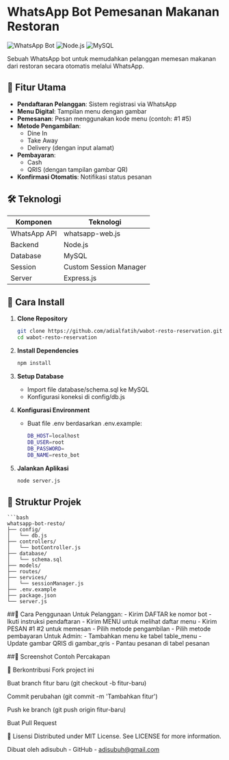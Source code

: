 # WhatsApp Bot Pemesanan Makanan Restoran

![WhatsApp Bot](https://img.shields.io/badge/WhatsApp-Bot-green) 
![Node.js](https://img.shields.io/badge/Node.js-18.x-brightgreen) 
![MySQL](https://img.shields.io/badge/MySQL-8.0-blue)

Sebuah WhatsApp bot untuk memudahkan pelanggan memesan makanan dari restoran secara otomatis melalui WhatsApp.

## 📌 Fitur Utama

- **Pendaftaran Pelanggan**: Sistem registrasi via WhatsApp
- **Menu Digital**: Tampilan menu dengan gambar
- **Pemesanan**: Pesan menggunakan kode menu (contoh: #1 #5)
- **Metode Pengambilan**:
  - Dine In
  - Take Away
  - Delivery (dengan input alamat)
- **Pembayaran**:
  - Cash
  - QRIS (dengan tampilan gambar QR)
- **Konfirmasi Otomatis**: Notifikasi status pesanan

## 🛠 Teknologi

| Komponen       | Teknologi                  |
|----------------|----------------------------|
| WhatsApp API   | whatsapp-web.js            |
| Backend        | Node.js                    |
| Database       | MySQL                      |
| Session        | Custom Session Manager     |
| Server         | Express.js                 |

## 🚀 Cara Install

1. **Clone Repository**
   ```bash
   git clone https://github.com/adialfatih/wabot-resto-reservation.git
   cd wabot-resto-reservation

2. **Install Dependencies**
   ```bash
   npm install
3. **Setup Database**
   - Import file database/schema.sql ke MySQL
   - Konfigurasi koneksi di config/db.js
  
4. **Konfigurasi Environment**
   - Buat file .env berdasarkan .env.example:
      ```bash
      DB_HOST=localhost
      DB_USER=root
      DB_PASSWORD=
      DB_NAME=resto_bot
5. **Jalankan Aplikasi**
   ```bash
   node server.js


## 📂 Struktur Projek
    ```bash
    whatsapp-bot-resto/
    ├── config/
    │   └── db.js
    ├── controllers/
    │   └── botController.js
    ├── database/
    │   └── schema.sql
    ├── models/
    ├── routes/
    ├── services/
    │   └── sessionManager.js
    ├── .env.example
    ├── package.json
    └── server.js

##📱 Cara Penggunaan
      Untuk Pelanggan:
      - Kirim DAFTAR ke nomor bot
      - Ikuti instruksi pendaftaran
      - Kirim MENU untuk melihat daftar menu
      - Kirim PESAN #1 #2 untuk memesan
      - Pilih metode pengambilan
      - Pilih metode pembayaran
      Untuk Admin:
      - Tambahkan menu ke tabel table_menu
      - Update gambar QRIS di gambar_qris
      - Pantau pesanan di tabel pesanan

##📸 Screenshot
Contoh Percakapan

🤝 Berkontribusi
Fork project ini

Buat branch fitur baru (git checkout -b fitur-baru)

Commit perubahan (git commit -m 'Tambahkan fitur')

Push ke branch (git push origin fitur-baru)

Buat Pull Request

📜 Lisensi
Distributed under MIT License. See LICENSE for more information.

Dibuat oleh adisubuh - GitHub - adisubuh@gmail.com



